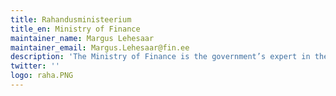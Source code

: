 ```yaml
---
title: Rahandusministeerium
title_en: Ministry of Finance
maintainer_name: Margus Lehesaar
maintainer_email: Margus.Lehesaar@fin.ee
description: 'The Ministry of Finance is the government’s expert in the implementation of tax, financial and fiscal policies, and setting economic goals. '
twitter: ''
logo: raha.PNG
---
```

